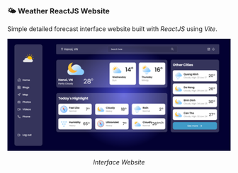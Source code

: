 ### 🌤️ Weather ReactJS Website

Simple detailed forecast interface website built with *ReactJS* using *Vite*.

<div align="center">
<img src="./src/assets/interface.png" alt="Website Interface" title="Website Interface" width="800"/>
<p><em>Interface Website</em></p>
</div>

